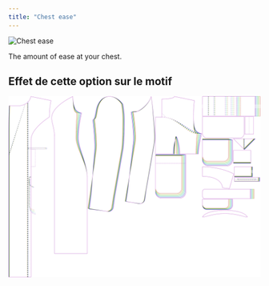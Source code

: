 ```yaml
---
title: "Chest ease"
---
```


![Chest ease](./chestease.svg)

The amount of ease at your chest.

## Effet de cette option sur le motif

![This image shows the effect of this option by superimposing several variants that have a different value for this option](carlita_chestease_sample.svg "Effect of this option on the pattern")
